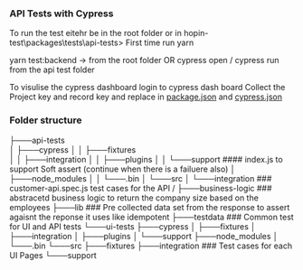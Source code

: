 ### API Tests with Cypress

To run the test eitehr be in the root folder or in hopin-test\packages\tests\api-tests> 
First time run yarn

yarn test:backend -> from the root folder 
OR
cypress open / cypress run from the api test folder

To visulise the cypress dashboard login to cypress dash board 
Collect the Project key and record key and replace in [package.json](https://github.com/vinayakashegde1999/hopin-test/blob/9f4790f7a03dba7d50945e243726b2ccc8477689/packages/tests/api-tests/package.json#L8)
and [cypress.json](https://github.com/vinayakashegde1999/hopin-test/blob/9f4790f7a03dba7d50945e243726b2ccc8477689/packages/tests/api-tests/cypress.json#L25)



### Folder structure 
├───api-tests                 
│   ├───cypress
│   │   ├───fixtures          
│   │   ├───integration
│   │   ├───plugins
│   │   └───support    #### index.js to support Soft assert (continue when there is a failuere also)
│   ├───node_modules
│   │   └───.bin
│   └───src
│       └───integration   ### customer-api.spec.js test cases for the API /
├───business-logic        ### abstracetd business logic to return the company size based on the employees
├───lib                   ### Pre collected data set from the response to assert agaisnt the reponse it uses like idempotent 
├───testdata              ### Common test for UI and API tests
└───ui-tests
    ├───cypress
    │   ├───fixtures
    │   ├───integration
    │   ├───plugins
    │   └───support
    ├───node_modules
    │   └───.bin
    └───src
        ├───fixtures
        ├───integration  ### Test cases for each UI Pages
        └───support
